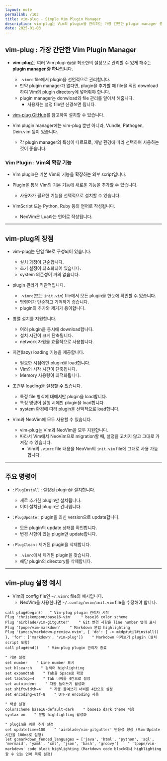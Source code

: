 ```yaml
---
layout: note
permalink: /103
title: vim-plug - Simple Vim Plugin Manager
description: vim-plug는 Vim의 plugin을 관리하는 가장 간단한 plugin manager 중 하나입니다.
date: 2025-01-03
---
```



## vim-plug : 가장 간단한 Vim Plugin Manager

- **vim-plug**는 여러 Vim plugin들을 최소한의 설정으로 관리할 수 있게 해주는 **plugin manager 중 하나**입니다.
    - `.vimrc` file에서 plugin을 선언적으로 관리합니다.
    - 만약 plugin manager가 없다면, plugin을 추가할 때 file을 직접 download하여 Vim의 plugin directory에 넣어줘야 합니다.
    - plugin manager는 donwload와 file 관리를 알아서 해줍니다.
        - 사용자는 설정 file만 신경쓰면 됩니다.

- [vim-plug GitHub](https://github.com/junegunn/vim-plug)를 참고하여 설치할 수 있습니다.

- Vim plugin manager에는 vim-plug 뿐만 아니라, Vundle, Pathogen, Dein.vim 등이 있습니다.
    - 각 plugin manager의 특성이 다르므로, 개발 환경에 따라 선택하여 사용하는 것이 좋습니다.


### Vim Plugin : Vim의 확장 기능

- Vim plugin은 기본 Vim의 기능을 확장하는 외부 script입니다.

- Plugin을 통해 Vim의 기본 기능에 새로운 기능을 추가할 수 있습니다.
    - 사용자가 필요한 기능을 선택적으로 설치할 수 있습니다.

- VimScript 또는 Python, Ruby 등의 언어로 작성됩니다.
    - NeoVim은 Lua라는 언어로 작성됩니다.


---


## vim-plug의 장점

- vim-plug는 단일 file로 구성되어 있습니다.
    - 설치 과정이 단순합니다.
    - 초기 설정이 최소화되어 있습니다.
    - system 의존성이 거의 없습니다.

- plugin 관리가 직관적입니다.
    - `.vimrc`(또는 `init.vim`) file에서 모든 plugin을 한눈에 확인할 수 있습니다.
    - 명령어가 단순하고 기억하기 쉽습니다.
    - plugin의 추가와 제거가 용이합니다.

- 병렬 설치를 지원합니다.
    - 여러 plugin을 동시에 download합니다.
    - 설치 시간이 크게 단축됩니다.
    - network 자원을 효율적으로 사용합니다.

- 지연(lazy) loading 기능을 제공합니다.
    - 필요한 시점에만 plugin을 load합니다.
    - Vim의 시작 시간이 단축됩니다.
    - Memory 사용량이 최적화됩니다.

- 조건부 loading을 설정할 수 있습니다.
    - 특정 file 형식에 대해서만 plugin을 load합니다.
    - 특정 명령어 실행 시에만 plugin을 load합니다.
    - system 환경에 따라 plugin을 선택적으로 load합니다.

- Vim과 NeoVim에 모두 사용할 수 있습니다.
    - vim-plug는 Vim과 NeoVim을 모두 지원합니다.
    - 따라서 Vim에서 NeoVim으로 migration할 때, 설정을 고치지 않고 그대로 가져갈 수 있습니다.
        - Vim의 `.vimrc` file 내용을 NeoVim의 `init.vim` file에 그대로 사용 가능합니다.


---


## 주요 명령어

- `:PlugInstall` : 설정된 plugin을 설치합니다.
    - 새로 추가한 plugin만 설치됩니다.
    - 이미 설치된 plugin은 건너뜁니다.

- `:PlugUpdate` : plugin을 최신 version으로 update합니다.
    - 모든 plugin의 update 상태를 확인합니다.
    - 변경 사항이 있는 plugin만 update합니다.

- `:PlugClean` : 제거된 plugin을 삭제합니다.
    - `.vimrc`에서 제거된 plugin을 찾습니다.
    - 해당 plugin의 directory를 삭제합니다.


---


## vim-plug 설정 예시

- Vim의 config file인 `~/.vimrc` file의 예시입니다.
    - NeoVim을 사용한다면 `~/.config/nvim/init.vim` file을 수정해야 합니다.

```vim
call plug#begin()   " Vim-plug plugin 관리자 시작
Plug 'chriskempson/base16-vim'    " base16 color scheme
Plug 'airblade/vim-gitgutter'    " Git 변경 사항을 line number 옆에 표시
Plug 'tpope/vim-markdown'    " Markdown 문법 highlighting
Plug 'iamcco/markdown-preview.nvim', { 'do': { -> mkdp#util#install() }, 'for': ['markdown', 'vim-plug']}    " Markdown 미리보기 plugin (설치 script 포함)
call plug#end()    " Vim-plug plugin 관리자 종료

" 기본 설정
set number    " Line number 표시
set hlsearch    " 검색어 highlighting
set expandtab    " Tab을 Space로 확장
set tabstop=4    " Tab 너비를 4칸으로 설정
set autoindent    " 자동 들여쓰기 활성화
set shiftwidth=4    " 자동 들여쓰기 너비를 4칸으로 설정
set encoding=utf-8    " UTF-8 encoding 사용

" 색상 설정
colorscheme base16-default-dark    " base16 dark theme 적용
syntax on    " 문법 highlighting 활성화

" plugin을 위한 추가 설정
set updatetime=100    " 'airblade/vim-gitgutter' 반응성 향상 (Vim Update 시간을 100ms로 설정)
let g:markdown_fenced_languages = ['java', 'html', 'python', 'sql', 'mermaid', 'yaml', 'xml', 'json', 'bash', 'groovy']    " 'tpope/vim-markdown' code block highlighting (Markdown code block에서 highlighting할 수 있는 언어 목록 설정)
```

